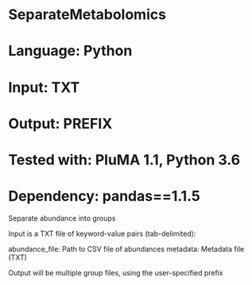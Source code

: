 # SeparateMetabolomics
# Language: Python
# Input: TXT
# Output: PREFIX
# Tested with: PluMA 1.1, Python 3.6
# Dependency: pandas==1.1.5

Separate abundance into groups

Input is a TXT file of keyword-value pairs (tab-delimited):

abundance_file: Path to CSV file of abundances
metadata: Metadata file (TXT)

Output will be multiple group files, using the user-specified prefix
